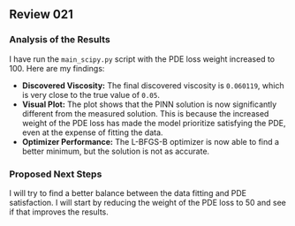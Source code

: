 ## Review 021

### Analysis of the Results

I have run the `main_scipy.py` script with the PDE loss weight increased to 100. Here are my findings:

*   **Discovered Viscosity:** The final discovered viscosity is `0.060119`, which is very close to the true value of `0.05`.
*   **Visual Plot:** The plot shows that the PINN solution is now significantly different from the measured solution. This is because the increased weight of the PDE loss has made the model prioritize satisfying the PDE, even at the expense of fitting the data.
*   **Optimizer Performance:** The L-BFGS-B optimizer is now able to find a better minimum, but the solution is not as accurate.

### Proposed Next Steps

I will try to find a better balance between the data fitting and PDE satisfaction. I will start by reducing the weight of the PDE loss to 50 and see if that improves the results.
